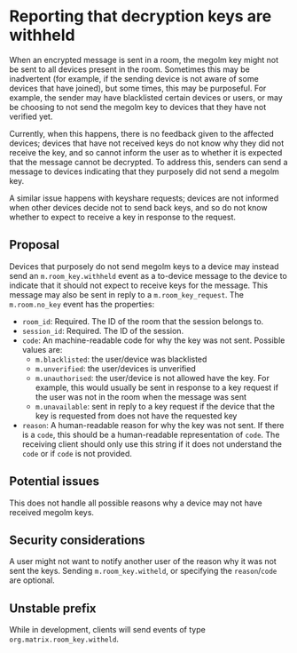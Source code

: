 # Reporting that decryption keys are withheld

When an encrypted message is sent in a room, the megolm key might not be
sent to all devices present in the room. Sometimes this may be inadvertent (for
example, if the sending device is not aware of some devices that have joined),
but some times, this may be purposeful.  For example, the sender may have
blacklisted certain devices or users, or may be choosing to not send the megolm
key to devices that they have not verified yet.

Currently, when this happens, there is no feedback given to the affected
devices; devices that have not received keys do not know why they did not
receive the key, and so cannot inform the user as to whether it is expected
that the message cannot be decrypted.  To address this, senders can send a
message to devices indicating that they purposely did not send a megolm
key.

A similar issue happens with keyshare requests; devices are not informed when
other devices decide not to send back keys, and so do not know whether to
expect to receive a key in response to the request.

## Proposal

Devices that purposely do not send megolm keys to a device may instead send an
`m.room_key.withheld` event as a to-device message to the device to indicate
that it should not expect to receive keys for the message.  This message may
also be sent in reply to a `m.room_key_request`.  The `m.room.no_key` event has
the properties:

- `room_id`: Required. The ID of the room that the session belongs to.
- `session_id`: Required. The ID of the session.
- `code`: An machine-readable code for why the key was not sent.
  Possible values are:
  - `m.blacklisted`: the user/device was blacklisted
  - `m.unverified`: the user/devices is unverified
  - `m.unauthorised`: the user/device is not allowed have the key.  For
    example, this would usually be sent in response to a key request if the
    user was not in the room when the message was sent
  - `m.unavailable`: sent in reply to a key request if the device that the key
    is requested from does not have the requested key
- `reason`: A human-readable reason for why the key was not sent.  If there is
  a `code`, this should be a human-readable representation of `code`.  The
  receiving client should only use this string if it does not understand the
  `code` or if `code` is not provided.

## Potential issues

This does not handle all possible reasons why a device may not have received
megolm keys.

## Security considerations

A user might not want to notify another user of the reason why it was not sent
the keys.  Sending `m.room_key.witheld`, or specifying the `reason`/`code` are
optional.

## Unstable prefix

While in development, clients will send events of type `org.matrix.room_key.witheld`.
